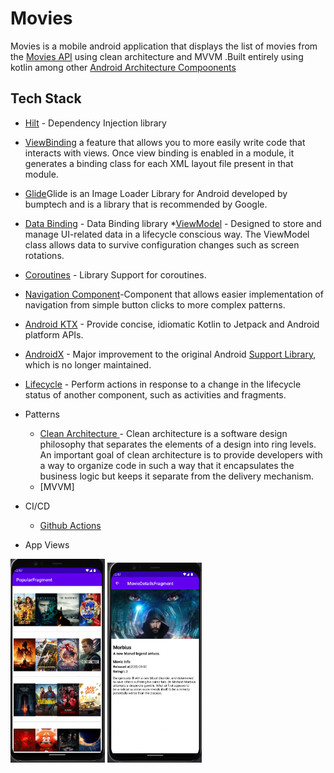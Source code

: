 # Movies
Movies is a mobile android application that displays the list of movies from the [Movies API](https://developers.themoviedb.org/3/movies) using clean architecture and MVVM .Built  entirely using kotlin among other [Android Architecture Compoonents](https://developer.android.com/topic/architecture)
 
 ## Tech Stack
 
   * [Hilt](https://dagger.dev/hilt//) - Dependency Injection library 
   * [ViewBinding](https://developer.android.com/topic/libraries/view-binding) a feature that allows you to more easily write code that interacts with views. Once view binding is enabled in a module, it generates a binding class for each XML layout file present in that module.
   * [Glide](https://github.com/bumptech/glide)Glide is an Image Loader Library for Android developed by bumptech and is a library that is recommended by Google.
   * [Data Binding](https://developer.android.com/topic/libraries/data-binding) - Data Binding library 
   *[ViewModel](https://developer.android.com/topic/libraries/architecture/viewmodel) - Designed to store and manage UI-related data in a lifecycle conscious way. The ViewModel class allows data to survive configuration changes such as screen rotations.
   * [Coroutines](https://github.com/Kotlin/kotlinx.coroutines) - Library Support for coroutines.
   * [Navigation Component](https://developer.android.com/guide/navigation/navigation-getting-started)-Component that allows easier implementation of navigation from simple button clicks to more complex patterns.
   * [Android KTX](https://developer.android.com/kotlin/ktx.html) - Provide concise, idiomatic Kotlin to Jetpack and Android platform APIs.
   * [AndroidX](https://developer.android.com/jetpack/androidx) - Major improvement to the original Android [Support Library](https://developer.android.com/topic/libraries/support-library/index), which is no longer maintained.
   * [Lifecycle](https://developer.android.com/topic/libraries/architecture/lifecycle) - Perform actions in response to a change in the lifecycle status of another component, such as activities and fragments.
      
     

* Patterns
    * [Clean Architecture ](https://blog.cleancoder.com/uncle-bob/2012/08/13/the-clean-architecture.html)-
Clean architecture is a software design philosophy that separates the elements of a design into ring levels. An important goal of clean architecture is to provide developers with a way to organize code in such a way that it encapsulates the business logic but keeps it separate from the delivery mechanism.
    * [MVVM]

* CI/CD
    * [Github Actions](https://github.com/actions)
    
 * App Views

<img alt="APP" src="art/all_movies.png" width="30%"> <img alt="APP" src="art/movie_details.png" width="30%">

